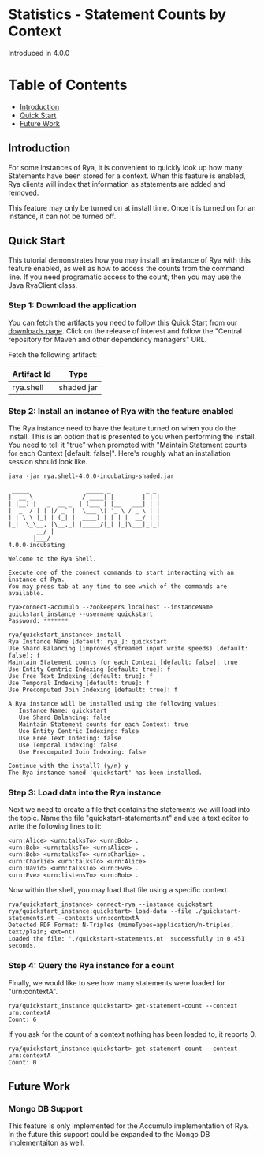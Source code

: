 <!--
[comment]: # Licensed to the Apache Software Foundation (ASF) under one
[comment]: # or more contributor license agreements.  See the NOTICE file
[comment]: # distributed with this work for additional information
[comment]: # regarding copyright ownership.  The ASF licenses this file
[comment]: # to you under the Apache License, Version 2.0 (the
[comment]: # "License"); you may not use this file except in compliance
[comment]: # with the License.  You may obtain a copy of the License at
[comment]: # 
[comment]: #   http://www.apache.org/licenses/LICENSE-2.0
[comment]: # 
[comment]: # Unless required by applicable law or agreed to in writing,
[comment]: # software distributed under the License is distributed on an
[comment]: # "AS IS" BASIS, WITHOUT WARRANTIES OR CONDITIONS OF ANY
[comment]: # KIND, either express or implied.  See the License for the
[comment]: # specific language governing permissions and limitations
[comment]: # under the License.
-->

# Statistics - Statement Counts by Context #

Introduced in 4.0.0

# Table of Contents #
- [Introduction](#introduction)
- [Quick Start](#quick-start)
- [Future Work](#future-work)

<div id='introduction'/>

## Introduction ##
For some instances of Rya, it is convenient to quickly look up how many 
Statements have been stored for a context. When this feature is enabled,
Rya clients will index that information as statements are added and removed.

This feature may only be turned on at install time. Once it is turned on for
an instance, it can not be turned off.

<div id='quick-start'/>

## Quick Start ##
This tutorial demonstrates how you may install an instance of Rya with this
feature enabled, as well as how to access the counts from the command line.
If you need programatic access to the count, then you may use the Java 
RyaClient class.

### Step 1: Download the application ###
You can fetch the artifacts you need to follow this Quick Start from our
[downloads page](http://rya.apache.org/download/). Click on the release of
interest and follow the "Central repository for Maven and other dependency
managers" URL.

Fetch the following artifact:

Artifact Id | Type 
--- | ---
rya.shell | shaded jar

### Step 2: Install an instance of Rya with the feature enabled ###
The Rya instance need to have the feature turned on when you do the install.
This is an option that is presented to you when performing the install. You
need to tell it "true" when prompted with "Maintain Statement counts for each 
Context [default: false]". Here's roughly what an installation session should 
look like.

```
java -jar rya.shell-4.0.0-incubating-shaded.jar

 _____                _____ _          _ _
|  __ \              / ____| |        | | |
| |__) |   _  __ _  | (___ | |__   ___| | |
|  _  / | | |/ _` |  \___ \| '_ \ / _ \ | |
| | \ \ |_| | (_| |  ____) | | | |  __/ | |
|_|  \_\__, |\__,_| |_____/|_| |_|\___|_|_|
        __/ |
       |___/
4.0.0-incubating

Welcome to the Rya Shell.

Execute one of the connect commands to start interacting with an instance of Rya.
You may press tab at any time to see which of the commands are available.

rya>connect-accumulo --zookeepers localhost --instanceName quickstart_instance --username quickstart
Password: *******

rya/quickstart_instance> install
Rya Instance Name [default: rya_]: quickstart
Use Shard Balancing (improves streamed input write speeds) [default: false]: f
Maintain Statement counts for each Context [default: false]: true
Use Entity Centric Indexing [default: true]: f
Use Free Text Indexing [default: true]: f
Use Temporal Indexing [default: true]: f
Use Precomputed Join Indexing [default: true]: f

A Rya instance will be installed using the following values:
   Instance Name: quickstart
   Use Shard Balancing: false
   Maintain Statement counts for each Context: true
   Use Entity Centric Indexing: false
   Use Free Text Indexing: false
   Use Temporal Indexing: false
   Use Precomputed Join Indexing: false

Continue with the install? (y/n) y
The Rya instance named 'quickstart' has been installed.

```

### Step 3: Load data into the Rya instance ###
Next we need to create a file that contains the statements we will load into the topic.
Name the file "quickstart-statements.nt" and use a text editor to write the following lines to it:

```
<urn:Alice> <urn:talksTo> <urn:Bob> .
<urn:Bob> <urn:talksTo> <urn:Alice> .
<urn:Bob> <urn:talksTo> <urn:Charlie> .
<urn:Charlie> <urn:talksTo> <urn:Alice> .
<urn:David> <urn:talksTo> <urn:Eve> .
<urn:Eve> <urn:listensTo> <urn:Bob> .
```
Now within the shell, you may load that file using a specific context.

```
rya/quickstart_instance> connect-rya --instance quickstart
rya/quickstart_instance:quickstart> load-data --file ./quickstart-statements.nt --contexts urn:contextA
Detected RDF Format: N-Triples (mimeTypes=application/n-triples, text/plain; ext=nt)
Loaded the file: './quickstart-statements.nt' successfully in 0.451 seconds.
```

### Step 4: Query the Rya instance for a count ###
Finally, we would like to see how many statements were loaded for "urn:contextA".

```
rya/quickstart_instance:quickstart> get-statement-count --context urn:contextA
Count: 6
```

If you ask for the count of a context nothing has been loaded to, it reports 0.

```
rya/quickstart_instance:quickstart> get-statement-count --context urn:contextA
Count: 0
```

<div id='future-work'/>

## Future Work ##

### Mongo DB Support ###
This feature is only implemented for the Accumulo implementation of Rya.
In the future this support could be expanded to the Mongo DB implementaiton
as well.
